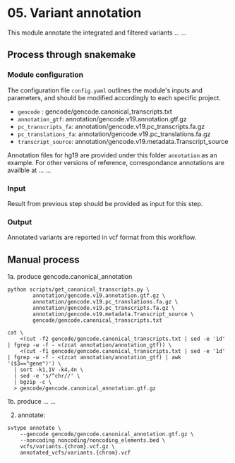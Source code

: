 # 05. Variant annotation
This module annotate the integrated and filtered variants ... ...

## Process through snakemake

### Module configuration
The configuration file `config.yaml` outlines the module's inputs and parameters, and should be modified accordingly to each specific project. 

* `gencode` : gencode/gencode.canonical_transcripts.txt
* `annotation_gtf`: annotation/gencode.v19.annotation.gtf.gz
* `pc_transcripts_fa`: annotation/gencode.v19.pc_transcripts.fa.gz
* `pc_translations_fa`: annotation/gencode.v19.pc_translations.fa.gz
* `transcript_source`: annotation/gencode.v19.metadata.Transcript_source

Annotation files for hg19 are provided under this folder `annotation` as an example. For other versions of reference, correspondance annotations are availble at ... ...

### Input
Result from previous step should be provided as input for this step.

### Output
Annotated variants are reported in vcf format from this workflow.

## Manual process
1a. produce gencode.canonical_annotation

```
python scripts/get_canonical_transcripts.py \
		annotation/gencode.v19.annotation.gtf.gz \
		annotation/gencode.v19.pc_translations.fa.gz \
		annotation/gencode.v19.pc_transcripts.fa.gz \
		annotation/gencode.v19.metadata.Transcript_source \
		gencode/gencode.canonical_transcripts.txt

cat \
    <(cut -f2 gencode/gencode.canonical_transcripts.txt | sed -e '1d' | fgrep -w -f - <(zcat annotation/annotation_gtf)) \
    <(cut -f1 gencode/gencode.canonical_transcripts.txt | sed -e '1d' | fgrep -w -f - <(zcat annotation/annotation_gtf) | awk '($3=="gene")') \
  | sort -k1,1V -k4,4n \
  | sed -e 's/^chr//' \
  | bgzip -c \
  > gencode/gencode.canonical_annotation.gtf.gz

```

1b. produce 
... ...

2. annotate:
```
svtype annotate \
	--gencode gencode/gencode.canonical_annotation.gtf.gz \
	--noncoding noncoding/noncoding_elements.bed \
	vcfs/variants.{chrom}.vcf.gz \
	annotated_vcfs/variants.{chrom}.vcf
```

